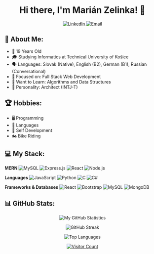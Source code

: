 <!-- Title and Contact Information -->
<div align="center">
  <h1>Hi there, I'm Marián Zelinka! 👋</h1>
  <p>
    <a href="https://www.linkedin.com/in/marián-zelinka-96a46b25a/">
      <img src="https://img.shields.io/badge/LinkedIn-%230077B5.svg?logo=linkedin&logoColor=white" alt="LinkedIn">
    </a>
    <a href="mailto:marian.zelinka@protonmail.com">
      <img src="https://img.shields.io/badge/Email-%230077B5.svg?logo=mail.ru&logoColor=white" alt="Email">
    </a>
  </p>
</div>


<!-- About Me Section -->
## 🤵 About Me:
- 🎂 19 Years Old
- 🎓 Studying Informatics at Technical University of Košice
- 🗣 Languages: Slovak (Native), English (B2), German (B1), Russian (Conversational)
- 🧐 Focused on: Full Stack Web Development
- 🦉 Want to Learn: Algorithms and Data Structures
- 🧠 Personality: Architect (INTJ-T)

<!-- Hobbies Section -->
## 🏆 Hobbies:
- 🖥️ Programming
- 👅 Languages
- 🧘 Self Development
- 🏍️ Bike Riding

<!-- My Stack Section -->
## 💻 My Stack:
**MERN**
![MySQL](https://img.shields.io/badge/mysql-%2300f.svg?style=flat-square&logo=mysql&logoColor=white)
![Express.js](https://img.shields.io/badge/express.js-%23404d59.svg?style=flat-square&logo=express&logoColor=%2361DAFB)
![React](https://img.shields.io/badge/react-%2320232a.svg?style=flat-square&logo=react&logoColor=%2361DAFB)
![Node.js](https://img.shields.io/badge/node.js-6DA55F?style=flat-square&logo=node.js&logoColor=white)

**Languages**
![JavaScript](https://img.shields.io/badge/javascript-%23323330.svg?style=flat-square&logo=javascript&logoColor=%23F7DF1E)
![Python](https://img.shields.io/badge/python-3670A0?style=flat-square&logo=python&logoColor=ffdd54)
![C](https://img.shields.io/badge/c-%2300599C.svg?style=flat-square&logo=c&logoColor=white)
![C#](https://img.shields.io/badge/c%23-%23239120.svg?style=flat-square&logo=c-sharp&logoColor=white)

**Frameworks & Databases**
![React](https://img.shields.io/badge/react-%2320232a.svg?style=flat-square&logo=react&logoColor=%2361DAFB)
![Bootstrap](https://img.shields.io/badge/bootstrap-%23563D7C.svg?style=flat-square&logo=bootstrap&logoColor=white)
![MySQL](https://img.shields.io/badge/mysql-%2300f.svg?style=flat-square&logo=mysql&logoColor=white)
![MongoDB](https://img.shields.io/badge/MongoDB-%234ea94b.svg?style=flat-square&logo=mongodb&logoColor=white)

<!-- GitHub Stats Section -->
## 📊 GitHub Stats:
<p align="center">
  <img src="https://github-readme-stats.vercel.app/api?username=Maikelek&theme=react&hide_border=false&include_all_commits=false&count_private=false" alt="My GitHub Statistics">
</p>

<p align="center">
  <img src="https://github-readme-streak-stats.herokuapp.com/?user=Maikelek&theme=react&hide_border=false" alt="GitHub Streak">
</p>

<p align="center">
  <img src="https://github-readme-stats.vercel.app/api/top-langs/?username=Maikelek&theme=react&hide_border=false&include_all_commits=false&count_private=false&layout=compact" alt="Top Languages">
</p>

<p align="center">
  <a href="https://visitcount.itsvg.in/api?id=Maikelek&icon=7&color=0"><img src="https://visitcount.itsvg.in/api?id=Maikelek&icon=7&color=0" alt="Visitor Count"></a>
</p>


